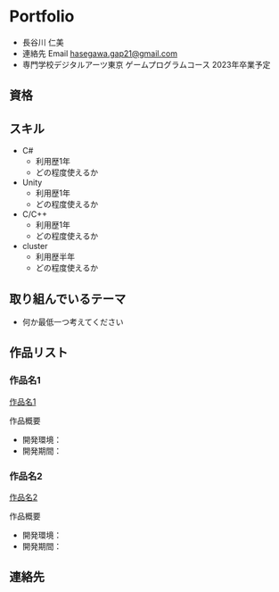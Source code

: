 # Portfolio

- 長谷川 仁美
- 連絡先 Email [hasegawa.gap21@gmail.com](mailto:a@a.a)
- 専門学校デジタルアーツ東京 ゲームプログラムコース 2023年卒業予定

## 資格


## スキル
- C#
  - 利用歴1年
  - どの程度使えるか
- Unity
  - 利用歴1年
  - どの程度使えるか
- C/C++
  - 利用歴1年
  - どの程度使えるか
- cluster
  - 利用歴半年
  - どの程度使えるか

## 取り組んでいるテーマ
- 何か最低一つ考えてください

## 作品リスト

### 作品名1

[作品名1]()

作品概要

- 開発環境：
- 開発期間：

### 作品名2

[作品名2]()

作品概要

- 開発環境：
- 開発期間：



## 連絡先
